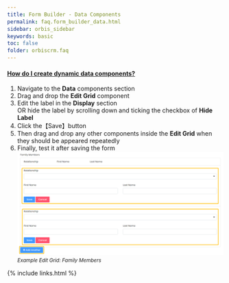 ```yaml
---
title: Form Builder - Data Components
permalink: faq.form_builder_data.html
sidebar: orbis_sidebar
keywords: basic 
toc: false
folder: orbiscrm.faq
---
```


<div class="panel-group" id="accordion">
    <div class="panel panel-default">
        <div class="panel-heading">
            <h4 class="panel-title">
                <a class="noCrossRef accordion-toggle" data-toggle="collapse" data-parent="#accordion" href="#how-do-i-create-dynamic-data-components">
                    How do I create dynamic data components?
                </a>
            </h4>
        </div>
        <div id="how-do-i-create-dynamic-data-components" class="panel-collapse collapse noCrossRef">
            <div class="panel-body">
                <ol>
                    <li>Navigate to the <b>Data</b> components section</li>
                    <li>Drag and drop the <b>Edit Grid</b> component</li>
                    <li>Edit the label in the <b>Display</b> section<br>
                        OR hide the label by scrolling down and ticking the checkbox of <b>Hide Label</b>
                    </li>
                    <li>Click the【Save】button</li>
                    <li>Then drag and drop any other components inside the <b>Edit Grid</b> when they should be appeared repeatedly</li>
                    <li>Finally, test it after saving the form<br>
                        <img src="images/form_builder/eidt-grid-family-members.png"><br>
                        <span style="font-style: italic; font-size: smaller">Example Edit Grid: Family Members</span>
                    </li>
                </ol>
            </div>
        </div>
    </div>
    <!-- /.panel -->
</div>
<!-- /.panel-group -->


{% include links.html %}
